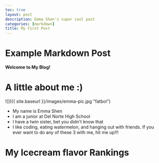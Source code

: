 ```yaml
---
toc: true
layout: post
description: Emma Shen's super cool post 
categories: [markdown]
title: My First Post 
---
```

# Example Markdown Post

**Welcome to My Blog!**
<h1>A little about me :)</h1>
![]({{ site.baseurl }}/images/emma-pic.jpg "fatboi")
<ul>
    <li>My name is Emma Shen</li>
    <li>I am a junior at Del Norte High School</li>
    <li> I have a twin sister, bet you didn't know that</li>
    <li>I like coding, eating watermelon, and hanging out with friends. If you ever want to do any of these 3 with me, hit me up!!!</li>
</ul>

<h1>My Icecream flavor Rankings</h1>
